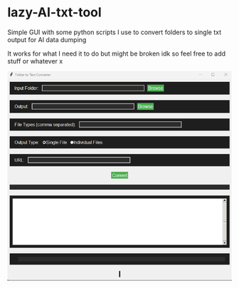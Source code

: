 # lazy-AI-txt-tool
Simple GUI with  some python scripts I use to convert folders to single txt output for AI data dumping

It works for what I need it to do but might be broken idk so feel free to add stuff or whatever x

 ![Screenshot of the GUI](lazy-AI-txt-tool.png)